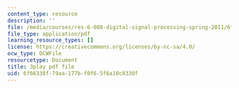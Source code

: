 ```yaml
---
content_type: resource
description: ''
file: /media/courses/res-6-008-digital-signal-processing-spring-2011/6f66338f79aa177bf0f65f6a10c0330f_zBJMh-m9b1E.pdf
file_type: application/pdf
learning_resource_types: []
license: https://creativecommons.org/licenses/by-nc-sa/4.0/
ocw_type: OCWFile
resourcetype: Document
title: 3play pdf file
uid: 6f66338f-79aa-177b-f0f6-5f6a10c0330f
---
```

